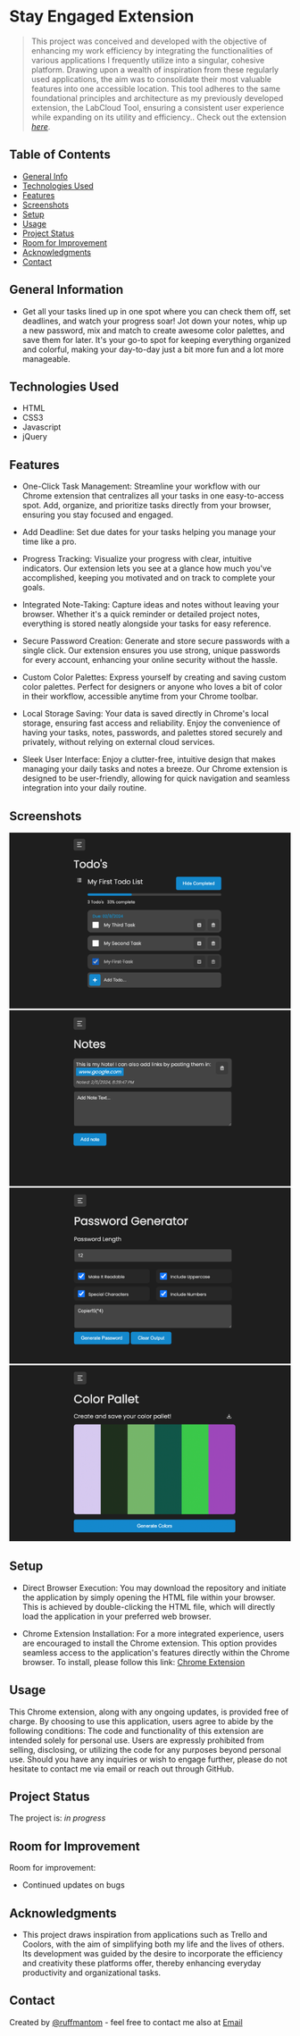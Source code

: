 # Stay Engaged Extension
>This project was conceived and developed with the objective of enhancing my work efficiency by integrating the functionalities of various applications I frequently utilize into a singular, cohesive platform. Drawing upon a wealth of inspiration from these regularly used applications, the aim was to consolidate their most valuable features into one accessible location. This tool adheres to the same foundational principles and architecture as my previously developed extension, the LabCloud Tool, ensuring a consistent user experience while expanding on its utility and efficiency..
> Check out the extension [_here_]().

## Table of Contents
* [General Info](#general-information)
* [Technologies Used](#technologies-used)
* [Features](#features)
* [Screenshots](#screenshots)
* [Setup](#setup)
* [Usage](#usage)
* [Project Status](#project-status)
* [Room for Improvement](#room-for-improvement)
* [Acknowledgments](#acknowledgments)
* [Contact](#contact)
<!-- * [License](#license) -->


## General Information
- Get all your tasks lined up in one spot where you can check them off, set deadlines, and watch your progress soar! Jot down your notes, whip up a new password, mix and match to create awesome color palettes, and save them for later. It's your go-to spot for keeping everything organized and colorful, making your day-to-day just a bit more fun and a lot more manageable.


## Technologies Used
- HTML
- CSS3
- Javascript
- jQuery


## Features
- One-Click Task Management: Streamline your workflow with our Chrome extension that centralizes all your tasks in one easy-to-access spot. Add, organize, and prioritize tasks directly from your browser, ensuring you stay focused and engaged.

- Add Deadline: Set due dates for your tasks helping you manage your time like a pro.

- Progress Tracking: Visualize your progress with clear, intuitive indicators. Our extension lets you see at a glance how much you've accomplished, keeping you motivated and on track to complete your goals.

- Integrated Note-Taking: Capture ideas and notes without leaving your browser. Whether it's a quick reminder or detailed project notes, everything is stored neatly alongside your tasks for easy reference.

- Secure Password Creation: Generate and store secure passwords with a single click. Our extension ensures you use strong, unique passwords for every account, enhancing your online security without the hassle.

- Custom Color Palettes: Express yourself by creating and saving custom color palettes. Perfect for designers or anyone who loves a bit of color in their workflow, accessible anytime from your Chrome toolbar.

- Local Storage Saving: Your data is saved directly in Chrome's local storage, ensuring fast access and reliability. Enjoy the convenience of having your tasks, notes, passwords, and palettes stored securely and privately, without relying on external cloud services.

- Sleek User Interface: Enjoy a clutter-free, intuitive design that makes managing your daily tasks and notes a breeze. Our Chrome extension is designed to be user-friendly, allowing for quick navigation and seamless integration into your daily routine.



## Screenshots
![Todo list](./assets/images/previews/todos.png)
![Notes](./assets/images/previews/notes.png)
![Password Generator](./assets/images/previews/password-gen.png)
![Color Pallet Generator](./assets/images/previews/color-pallet.png)


## Setup
- Direct Browser Execution: You may download the repository and initiate the application by simply opening the HTML file within your browser. This is achieved by double-clicking the HTML file, which will directly load the application in your preferred web browser.

- Chrome Extension Installation: For a more integrated experience, users are encouraged to install the Chrome extension. This option provides seamless access to the application's features directly within the Chrome browser. To install, please follow this link: [Chrome Extension]()


## Usage
This Chrome extension, along with any ongoing updates, is provided free of charge. By choosing to use this application, users agree to abide by the following conditions: The code and functionality of this extension are intended solely for personal use. Users are expressly prohibited from selling, disclosing, or utilizing the code for any purposes beyond personal use. Should you have any inquiries or wish to engage further, please do not hesitate to contact me via email or reach out through GitHub.


## Project Status
The project is: _in progress_


## Room for Improvement
Room for improvement:
- Continued updates on bugs


## Acknowledgments
- This project draws inspiration from applications such as Trello and Coolors, with the aim of simplifying both my life and the lives of others. Its development was guided by the desire to incorporate the efficiency and creativity these platforms offer, thereby enhancing everyday productivity and organizational tasks.


## Contact
Created by [@ruffmantom](https://github.com/Ruffmantom) - feel free to contact me also at [Email](tomruffcodes@gmail.com)